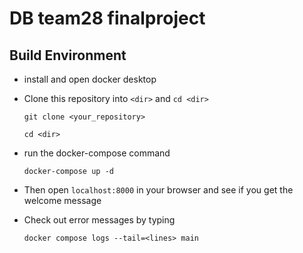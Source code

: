 # DB team28 finalproject 

## Build Environment 

- install and open docker desktop
- Clone this repository into `<dir>` and `cd <dir>`
    ```
    git clone <your_repository>
    ```
    ```
    cd <dir>
    ```
- run the docker-compose command
    ```
    docker-compose up -d
    ```
- Then open `localhost:8000` in your browser and see if you get the welcome message

- Check out error messages by typing
    ```
    docker compose logs --tail=<lines> main
    ```